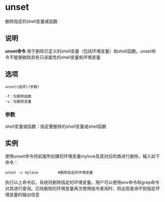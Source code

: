 unset
===

删除指定的shell变量或函数

## 说明

**unset命令** 用于删除已定义的shell变量（包括环境变量）和shell函数。unset命令不能够删除具有只读属性的shell变量和环境变量

## 选项

```
unset(选项)(参数)
```

  

```
-f：仅删除函数
-v：仅删除变量
```

### 参数  

shell变量或函数：指定要删除的shell变量或shell函数

## 实例

使用unset命令将前面所创建的环境变量mylove及其对应的值进行删除，输入如下命令：

```
unset -v mylove         #删除指定的环境变量
```

执行以上命令后，系统将删除指定的环境变量。用户可以使用env命令和grep命令对其进行查询。已经删除的环境变量再次使用指令查询时，将出现查询不到指定环境变量的输出信息


